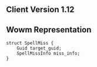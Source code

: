 ## Client Version 1.12

## Wowm Representation
```rust,ignore
struct SpellMiss {
    Guid target_guid;    
    SpellMissInfo miss_info;    
}

```
